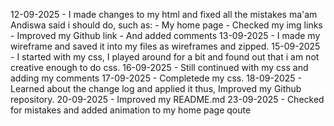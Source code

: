 12-09-2025 - I made changes to my html and fixed all the mistakes ma'am Andiswa said i should do, such as:
           - My home page
           - Checked my img links
           - Improved my Github link
           - And added comments
13-09-2025 - I made my wireframe and saved it into my files as wireframes and zipped.
15-09-2025 - I started with my css, I played around for a bit and found out that i am not creative enough to do css.
16-09-2025 - Still continued with my css and adding my comments
17-09-2025 - Completede my css.
18-09-2025 - Learned about the change log and applied it thus, Improved my Github repository.
20-09-2025 - Improved my README.md 
23-09-2025 - Checked for mistakes and added animation to my home page qoute
